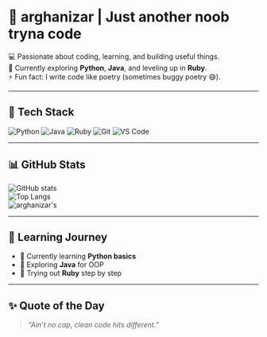 # 🌌 arghanizar | Just another noob tryna code 

💻 Passionate about coding, learning, and building useful things.  
🌱 Currently exploring **Python**, **Java**, and leveling up in **Ruby**.  
⚡ Fun fact: I write code like poetry (sometimes buggy poetry 😅).  

---

## 🚀 Tech Stack
![Python](https://img.shields.io/badge/Python-3776AB?style=for-the-badge&logo=python&logoColor=white)
![Java](https://img.shields.io/badge/Java-007396?style=for-the-badge&logo=java&logoColor=white)
![Ruby](https://img.shields.io/badge/Ruby-CC342D?style=for-the-badge&logo=ruby&logoColor=white)
![Git](https://img.shields.io/badge/Git-F05032?style=for-the-badge&logo=git&logoColor=white)
![VS Code](https://img.shields.io/badge/VS%20Code-0078d7?style=for-the-badge&logo=visual-studio-code&logoColor=white)

---

## 📊 GitHub Stats
![GitHub stats](https://github-readme-stats.vercel.app/api?username=arghanizar&show_icons=true&theme=tokyonight)  
![Top Langs](https://github-readme-stats.vercel.app/api/top-langs/?username=arghanizar&layout=compact&theme=tokyonight)  
![arghanizar's](https://github-readme-stats.vercel.app/api?username=arghanizar&theme=vue-dark&show_icons=true&hide_border=true&count_private=true)

---

## 🌱 Learning Journey
- 🚀 Currently learning **Python basics**  
- 📘 Exploring **Java** for OOP  
- 💎 Trying out **Ruby** step by step  

---

## ✨ Quote of the Day
> *“Ain’t no cap, clean code hits different.”*
